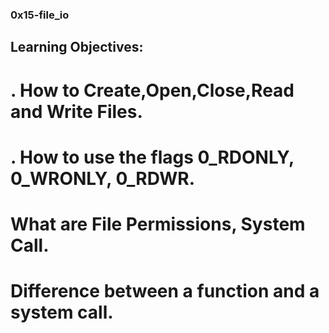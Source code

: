 ### 0x15-file_io
## Learning Objectives:
# . How to Create,Open,Close,Read and Write Files.
# . How to use the flags 0_RDONLY, 0_WRONLY, 0_RDWR.
# What are File Permissions, System Call.
# Difference between a function and a system call.
